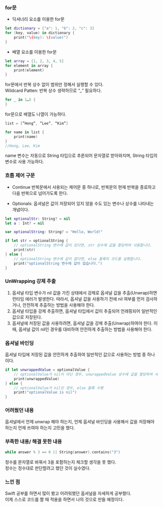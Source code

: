 ### for문
- 딕셔너리 요소를 이용한 for문
```swift
let dictionary = ["a": 1, "b": 2, "c": 3]
for (key, value) in dictionary {
    print("\(key): \(value)")
}
```
- 배열 요소를 이용한 for문
```swift
let array = [1, 2, 3, 4, 5]
for element in array {
    print(element)
}
```

for문에서 반복 상수 없이 범위만 정해서 실행할 수 있다.<br>
Wildcard Patten: 반복 상수 생략하므로 “_” 필요하다.<br>
```swift
for _ in 1…5 {
}
```

for문으로 배열도 나열이 가능하다.<br>
```swift
list = [”Hong”, ”Lee”, “Kim”]

for name in list {
    print(name)
}    
//Hong, Lee, Kim
```
name 변수는 자동으로 String 타입으로 추론되어 문자열로 받아와지며, String 타입의 변수로 사용 가능하다.<br>
### 흐름 제어 구문
- Continue 반복문에서 사용되는 제어문 중 하나로, 반복문의 현재 반복을 종료하고 다음 반복으로 넘어가도록 한다.

- Optionals: 옵셔널은 값이 저장되어 있지 않을 수도 있는 변수나 상수를 나타내는 개념이다.
```swift
let optionalStr: String? = nil
let a : Int? = nil
```

```swift
var optionalString: String? = "Hello, World!"

if let str = optionalString {
    // optionalString 변수에 값이 있다면, str 상수에 값을 할당하여 사용합니다.
    print(str)
} else {
    // optionalString 변수에 값이 없다면, else 블록의 코드를 실행합니다.
    print("optionalString 변수에 값이 없습니다.")
}
```

### UnWrapping 강제 추출

1. 옵셔널 타입 변수가 nil 값을 가진 상태에서 강제로 옵셔널 값을 추출(Unwrap)하면 런타임 에러가 발생한다.
따라서, 옵셔널 값을 사용하기 전에 nil 여부를 먼저 검사하거나, 안전하게 추출하는 방법을 사용해야 한다.
2. 옵셔널 타입을 강제 추출하면, 옵셔널 타입에서 값이 추출되어 언래핑되어 일반적인 값으로 저장된다.
3. 옵셔널에 저장된 값을 사용하려면, 옵셔널 값을 강제 추출(Unwrap)하여야 한다. 이 때, 옵셔널 값이 nil인 경우를 대비하여 안전하게 추출하는 방법을 사용해야 한다.

### 옵셔널 바인딩
옵셔널 타입에 저장된 값을 안전하게 추출하여 일반적인 값으로 사용하는 방법 중 하나이다.<br>
```swift
if let unwrappedValue = optionalValue {
    // optionalValue가 nil이 아닌 경우, unwrappedValue 상수에 값을 할당하여 사용
    print(unwrappedValue)
} else {
    // optionalValue가 nil인 경우, else 블록 수행
    print("optionalValue is nil")
}
```

### 어려웠던 내용

옵셔널에서 언제 unwrap 해야 하는지, 언제 옵셔널 바인딩을 사용해서 값을 저장해야 하는지 언제 쓰여야 하는지 고민을 했다.<br>
   

### 부족한 내용/ 해결 못한 내용<br>
```swift
while answer % 3 == 0 || String(answer).contains("3")
```
정수를 문자열로 바꿔서 3을 포함하는지 체크할 생각을 못 했다.<br>
정수는 정수대로 판단할려고 했던 것이 실수였다.<br>
   

### 느낀 점<br>
Swift 공부를 하면서 많이 봤고 어려워했던  옵셔널을 자세하게 공부했다.<br> 
이제 스스로 코드를 짤 때 적용을 하면서 나의 것으로 만들 예정이다.
